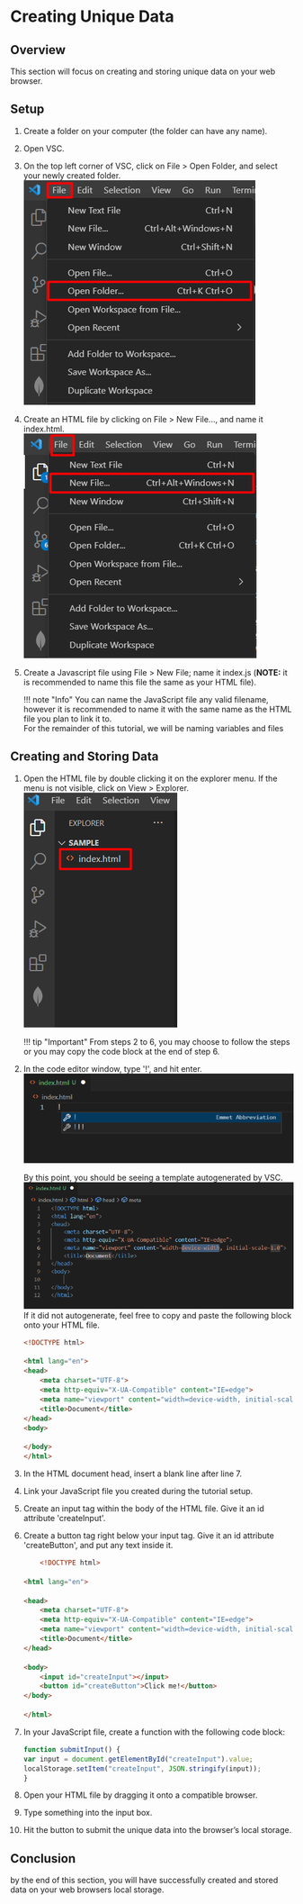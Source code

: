 
# Creating Unique Data

## Overview

This section will focus on creating and storing unique data on your web browser.

## Setup

1. Create a folder on your computer (the folder can have any name).
2. Open VSC.
3. On the top left corner of VSC, click on File > Open Folder, and select your newly created folder.
    <br> ![open-folder](/images/creating/open-folder.png)

4. Create an HTML file by clicking on File > New File..., and name it index.html.
    <br> ![create-file](/images/creating/create-file.png)

5. Create a Javascript file using File > New File; name it index.js (**NOTE:** it is recommended to name this file the same as your HTML file).

    !!! note "Info"
        You can name the JavaScript file any valid filename, however it is recommended to name it with the same name as the HTML file you plan to link it to. <br>
        For the remainder of this tutorial, we will be naming variables and files

## Creating and Storing Data

1. Open the HTML file by double clicking it on the explorer menu. If the menu is not visible, click on View > Explorer.
    <br> ![explorer-menu](/images/creating/explorer-menu.png)

    !!! tip "Important"
        From steps 2 to 6, you may choose to follow the steps or you may copy the code block at the end of step 6.

2. In the code editor window, type '!', and hit enter.
    <br> ![exclamation-one](/images/creating/exclamation-1.png)

    By this point, you should be seeing a template autogenerated by VSC.
    <br> ![exclamation-two](/images/creating/exclamation-2.png)
    If it did not autogenerate, feel free to copy and paste the following block onto your HTML file.

    ```html
    <!DOCTYPE html>

    <html lang="en">
    <head>
        <meta charset="UTF-8">
        <meta http-equiv="X-UA-Compatible" content="IE=edge">
        <meta name="viewport" content="width=device-width, initial-scale=1.0">
        <title>Document</title>
    </head>
    <body>

    </body>
    </html>
    ```

3. In the HTML document head, insert a blank line after line 7.
4. Link your JavaScript file you created during the tutorial setup.
5. Create an input tag within the body of the HTML file. Give it an id attribute 'createInput'.
6. Create a button tag right below your input tag. Give it an id attribute 'createButton', and put any text inside it.

    ```html
        <!DOCTYPE html>

    <html lang="en">

    <head>
        <meta charset="UTF-8">
        <meta http-equiv="X-UA-Compatible" content="IE=edge">
        <meta name="viewport" content="width=device-width, initial-scale=1.0">
        <title>Document</title>
    </head>

    <body>
        <input id="createInput"></input>
        <button id="createButton">Click me!</button>
    </body>

    </html>
    ```

7. In your JavaScript file, create a function with the following code block:

    ```js
    function submitInput() {
    var input = document.getElementById("createInput").value;
    localStorage.setItem("createInput", JSON.stringify(input));
    }
    ```

8. Open your HTML file by dragging it onto a compatible browser.
9. Type something into the input box.
10. Hit the button to submit the unique data into the browser’s local storage.

## Conclusion

by the end of this section, you will have successfully created and stored data on your web browsers local storage.
